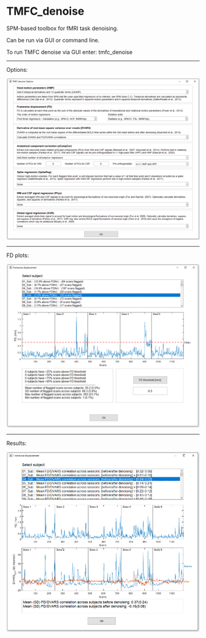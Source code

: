 # TMFC_denoise
SPM-based toolbox for fMRI task denoising. 

Can be run via GUI or command line.

To run TMFC denoise via GUI enter: tmfc_denoise

----------------------------------------------
Options:

<img src = "denoising/options.PNG" width = 800>

----------------------------------------------
FD plots:

<img src = "denoising/FD_example.PNG" width = 700>

----------------------------------------------
Results:

<img src = "denoising/results_example.png" width = 700>
